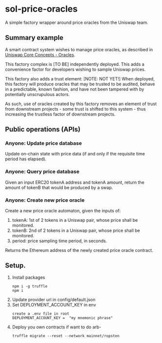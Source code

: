# sol-price-oracles

A simple factory wrapper around price oracles from the Uniswap team.

## Summary example

A smart contract system wishes to manage price oracles, as described in
[Uniswap Core Concepts - Oracles](https://uniswap.org/docs/v2/core-concepts/oracles/).


This factory complex is [TO BE] independently deployed.  This adds a
convenience factor for developers wishing to sample Uniswap prices.

This factory also adds a trust element:  [NOTE:  NOT YET!]  When
deployed, this factory will produce oracles that may be trusted to be
audited, behave in a predictable, known fashion, and have not been
tampered with by potentially unscrupulous actors.

As such, use of oracles created by this factory removes an element of
trust from downstream projects - some trust is shifted to this system -
thus increasing the trustless factor of downstream projects.

## Public operations (APIs)

### Anyone:  Update price database

Update on-chain state with price data (if and only if the requisite
time period has elapsed).

### Anyone:  Query price database

Given an input ERC20 tokenA address and tokenA amount, return
the amount of tokenB that would be produced by a swap.

### Anyone:  Create new price oracle

Create a new price oracle automaton, given the inputs of:

1. tokenA:  1st of 2 tokens in a Uniswap pair, whose price shall be monitored.
2. tokenB:  2nd of 2 tokens in a Uniswap pair, whose price shall be monitored.
3. period:  price sampling time period, in seconds.

Returns the Ethereum address of the newly created price oracle contract.


## Setup.
1. Install packages
   ```
   npm i -g truffle
   npm i
   ```
2. Update provider url in config/default.json
3. Set DEPLOYMENT_ACCOUNT_KEY in env
   ```
   create a .env file in root
   DEPLOYMENT_ACCOUNT_KEY =  "my mnemonic phrase"
   ```
4. Deploy you own contracts if want to do arb- 
   ``` 
   truffle migrate --reset --network mainnet/ropsten
   ```
